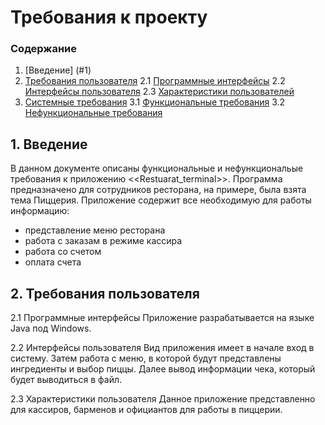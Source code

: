 
# Требования к проекту

### Содержание
1. [Введение] (#1)
2. [Требования пользователя](#2) 
2.1 [Программные интерфейсы](#2.1)
2.2 [Интерфейсы пользователя](#2.2)
2.3 [Характеристики пользователей](#2.3)
3. [Системные требования](#3)
3.1 [Функциональные требования](#3.1) 
3.2 [Нефункциональные требования](#3.2)


## 1. Введение <a name="1"></a>
В данном документе описаны функциональные и нефункциональые требования к приложению <<Restuarat_terminal>>.
Программа предназначено для сотрудников ресторана, на примере, была взята тема Пиццерия.
Приложение содержит все необходимую для работы информацию:
* представление меню ресторана
* работа с заказам в режиме кассира
* работа со счетом
* оплата счета

## 2. Требования пользователя 

2.1 Программные интерфейсы
Приложение разрабатывается на языке Java под Windows.

2.2 Интерфейсы пользователя
Вид приложения имеет в начале вход в систему. Затем работа с меню, в которой будут представлены ингредиенты и выбор пиццы. Далее вывод информации чека, который будет выводиться в файл.

2.3 Характеристики пользователя
Данное приложение представленно для кассиров, барменов и официантов для работы в пиццерии.

